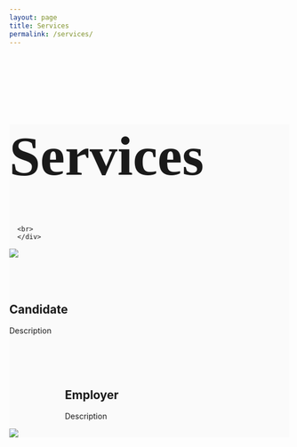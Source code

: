 ```yaml
---
layout: page
title: Services
permalink: /services/
---
```

<div style="background-color:#FAFAFA;">
  <div class="container">
      <div>
        <h1 style="font-family: 'Lobster'; font-size: 100px;">Services</h1>
        <p style="text-align: left; font-size: 18px;"></p>

      <br>  
      </div>
  </div>
</div>

<div>
<div class="row">
<div class="col-md-6">
  <img src="../img/beach_(2).jpg">
</div>
<div class="col-md-6">
  <br><br><br>
  <h2>Candidate</h2>
  <p>Description</p>
</div>

</div>
</div>


<div>
<div class="row">
<div class="col-md-6" style="padding-left:100px">
  <br><br><br>
  <h2>Employer</h2>
  <p>Description</p>
</div>
<div class="col-md-6">
  <img src="../img/beach_(4).jpg">
</div>
</div>
</div>
